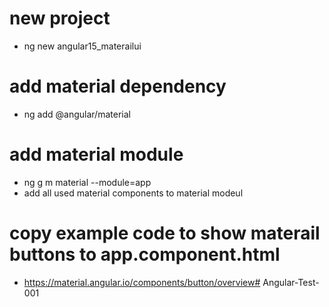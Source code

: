 # new project

- ng new angular15_materailui

# add material dependency

- ng add @angular/material

# add material module

- ng g m material --module=app
- add all used material components to material modeul

# copy example code to show materail buttons to app.component.html

- https://material.angular.io/components/button/overview#   A n g u l a r - T e s t - 0 0 1  
 